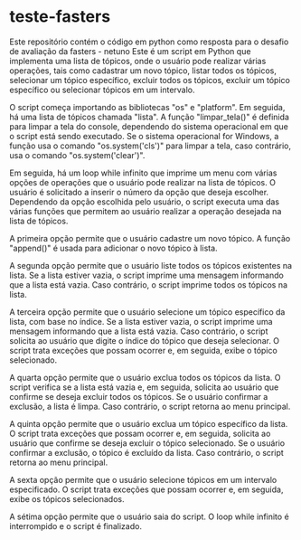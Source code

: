 # teste-fasters
Este repositório contém o código em python como resposta para o desafio de avaliação da fasters - netuno
Este é um script em Python que implementa uma lista de tópicos, onde o usuário pode realizar várias operações, tais como cadastrar um novo tópico, listar todos os tópicos, selecionar um tópico específico, excluir todos os tópicos, excluir um tópico específico ou selecionar tópicos em um intervalo.

O script começa importando as bibliotecas "os" e "platform". Em seguida, há uma lista de tópicos chamada "lista". A função "limpar_tela()" é definida para limpar a tela do console, dependendo do sistema operacional em que o script está sendo executado. Se o sistema operacional for Windows, a função usa o comando "os.system('cls')" para limpar a tela, caso contrário, usa o comando "os.system('clear')".

Em seguida, há um loop while infinito que imprime um menu com várias opções de operações que o usuário pode realizar na lista de tópicos. O usuário é solicitado a inserir o número da opção que deseja escolher. Dependendo da opção escolhida pelo usuário, o script executa uma das várias funções que permitem ao usuário realizar a operação desejada na lista de tópicos.

A primeira opção permite que o usuário cadastre um novo tópico. A função "append()" é usada para adicionar o novo tópico à lista.

A segunda opção permite que o usuário liste todos os tópicos existentes na lista. Se a lista estiver vazia, o script imprime uma mensagem informando que a lista está vazia. Caso contrário, o script imprime todos os tópicos na lista.

A terceira opção permite que o usuário selecione um tópico específico da lista, com base no índice. Se a lista estiver vazia, o script imprime uma mensagem informando que a lista está vazia. Caso contrário, o script solicita ao usuário que digite o índice do tópico que deseja selecionar. O script trata exceções que possam ocorrer e, em seguida, exibe o tópico selecionado.

A quarta opção permite que o usuário exclua todos os tópicos da lista. O script verifica se a lista está vazia e, em seguida, solicita ao usuário que confirme se deseja excluir todos os tópicos. Se o usuário confirmar a exclusão, a lista é limpa. Caso contrário, o script retorna ao menu principal.

A quinta opção permite que o usuário exclua um tópico específico da lista. O script trata exceções que possam ocorrer e, em seguida, solicita ao usuário que confirme se deseja excluir o tópico selecionado. Se o usuário confirmar a exclusão, o tópico é excluído da lista. Caso contrário, o script retorna ao menu principal.

A sexta opção permite que o usuário selecione tópicos em um intervalo especificado. O script trata exceções que possam ocorrer e, em seguida, exibe os tópicos selecionados.

A sétima opção permite que o usuário saia do script. O loop while infinito é interrompido e o script é finalizado.
